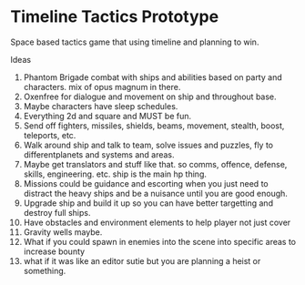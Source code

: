 # Timeline Tactics Prototype
Space based tactics game that using timeline and planning to win.

Ideas

1. Phantom Brigade combat with ships and abilities based on party and characters. mix of opus magnum in there. 
2. Oxenfree for dialogue and movement on ship and throughout base. 
3. Maybe characters have sleep schedules.
4. Everything 2d and square and MUST be fun.
5. Send off fighters, missiles, shields, beams, movement, stealth, boost, teleports, etc.
6. Walk around ship and talk to team, solve issues and puzzles, fly to differentplanets and systems and areas.
7. Maybe get translators and stuff like that. so comms, offence, defense, skills, engineering. etc. ship is the main hp thing.
8. Missions could be guidance and escorting when you just need to distract the heavy ships and be a nuisance until you are good enough.
9. Upgrade ship and build it up  so you can have better targetting and destroy full ships.
10. Have obstacles and environment elements to help player not just cover 
11. Gravity wells maybe.
12. What if you could spawn in enemies into the scene into specific areas to increase bounty
13. what if it was like an editor sutie but you are planning a heist or something.